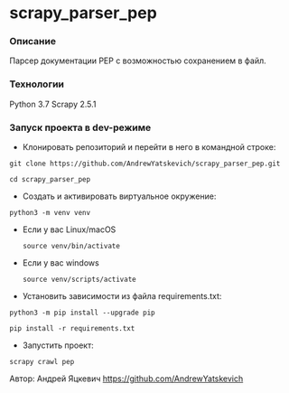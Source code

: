 # scrapy_parser_pep

### Описание

Парсер документации PEP с возможностью сохранением в файл.

### Технологии

Python 3.7
Scrapy 2.5.1

### Запуск проекта в dev-режиме

- Клонировать репозиторий и перейти в него в командной строке:

```
git clone https://github.com/AndrewYatskevich/scrapy_parser_pep.git
```

```
cd scrapy_parser_pep
```

- Cоздать и активировать виртуальное окружение:

```
python3 -m venv venv
```

* Если у вас Linux/macOS

    ```
    source venv/bin/activate
    ```

* Если у вас windows

    ```
    source venv/scripts/activate
    ```

- Установить зависимости из файла requirements.txt:

```
python3 -m pip install --upgrade pip
```

```
pip install -r requirements.txt
```

- Запустить проект:

```
scrapy crawl pep
```

Автор: Андрей Яцкевич https://github.com/AndrewYatskevich
